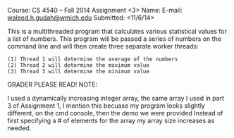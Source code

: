 
Course: CS 4540 – Fall 2014
Assignment <3>
Name: <Waleed Gudah>
E-mail: <waleed.h.gudah@wmich.edu>
Submitted: <11/6/14>

This is a multithreaded program that calculates various statistical values
for a list of numbers. This program will be passed a series of numbers on 
the command line and will then create three separate worker threads:

	(1) Thread 1 will determine the average of the numbers
	(2) Thread 2 will determine the maximum value
	(3) Thread 3 will determine the minimum value

GRADER PLEASE READ!
NOTE: 

I used a dynamically increasing integer array, the same array
I used in part 3 of Assignment 1, I mention this becuase my
program looks slightly different, on the cmd console, 
then the demo we were provided Instead of first specifying a # of 
elements for the array my array size increases as needed.
